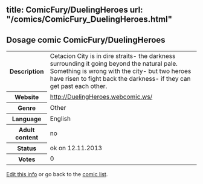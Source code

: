 title: ComicFury/DuelingHeroes
url: "/comics/ComicFury_DuelingHeroes.html"
---
Dosage comic ComicFury/DuelingHeroes
-----------------------------------------

<p id="msg"></p>
<script type="text/javascript">
if (window.location.search === '?edit_info_mail=sent_ok') {
  var elem = document.getElementById("msg");
  elem.innerHTML = 'Edited information sucessfully sent for review, which is usually done daily. Thanks!';
  elem.className = 'ok';
}
</script>
<table class="comicinfo">
<tr>
<th>Description</th><td>Cetacion City is in dire straits- the darkness surrounding it going beyond the natural pale. Something is wrong with the city- but two heroes have risen to fight back the darkness- if they can get past each other.</td>
</tr>
<tr>
<th>Website</th><td><a href="http://DuelingHeroes.webcomic.ws/">http://DuelingHeroes.webcomic.ws/</a></td>
</tr>
<tr>
<th>Genre</th><td>Other</td>
</tr>
<tr>
<th>Language</th><td>English</td>
</tr>
<tr>
<th>Adult content</th><td>no</td>
</tr>
<tr>
<th>Status</th><td>ok on 12.11.2013</td>
</tr>
<tr>
<th>Votes</th><td>0</td>
</tr>
</table>

[Edit this info](ComicFury_DuelingHeroes_edit.html) or go back to the [comic list](../comic-index.html).
